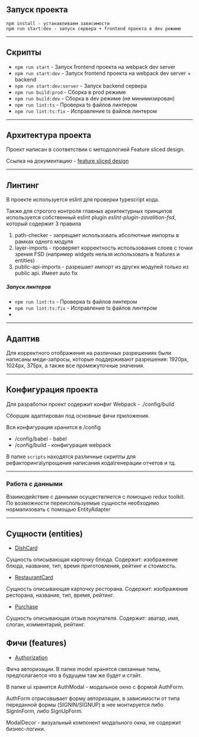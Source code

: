 ## Запуск проекта

```
npm install - устанавливаем зависимости
npm run start:dev - запуск сервера + frontend проекта в dev режиме
```

----

## Скрипты

- `npm run start` - Запуск frontend проекта на webpack dev server
- `npm run start:dev` - Запуск frontend проекта на webpack dev server + backend
- `npm run start:dev:server` - Запуск backend сервера
- `npm run build:prod` - Сборка в prod режиме
- `npm run build:dev` - Сборка в dev режиме (не минимизирован)
- `npm run lint:ts` - Проверка ts файлов линтером
- `npm run lint:ts:fix` - Исправление ts файлов линтером

----

## Архитектура проекта

Проект написан в соответствии с методологией Feature sliced design. 

Ссылка на документацию - [feature sliced design](https://feature-sliced.design/docs/get-started/tutorial)

----

## Линтинг

В проекте используется eslint для проверки typescript кода.

Также для строгого контроля главных архитектурных принципов
используется собственный eslint plugin *eslint-plugin-zavalition-fsd*,
который содержит 3 правила
1) path-checker - запрещает использовать абсолютные импорты в рамках одного модуля
2) layer-imports - проверяет корректность использования слоев с точки зрения FSD
   (например widgets нельзя использовать в features и entities)
3) public-api-imports - разрешает импорт из других модулей только из public api. Имеет auto fix

##### Запуск линтеров
- `npm run lint:ts` - Проверка ts файлов линтером
- `npm run lint:ts:fix` - Исправление ts файлов линтером
- 
----

## Адаптив

Для корректного отображения на различных разрешениях были написаны меди-запросы, которые поддерживают разрешения: 
1920px, 1024px, 375px, а также все промежуточные значения.


----

## Конфигурация проекта

Для разработки проект содержит конфиг Webpack - 
./config/build

Сборщик адаптирован под основные фичи приложения.

Вся конфигурация хранится в /config
- /config/babel - babel
- /config/build - конфигурация webpack

В папке `scripts` находятся различные скрипты для рефакторинга\упрощения написания кода\генерации отчетов и тд.

----

### Работа с данными

Взаимодействие с данными осуществляется с помощью redux toolkit.
По возможности переиспользуемые сущности необходимо нормализовать с помощью EntityAdapter

----

## Сущности (entities)
- [DishCard](/src/entities/DishCard)

Сущность описывающая карточку блюда. Содержит: изображение блюда, название,
тип, время приготовления, рейтинг и стоимость.


- [RestaurantCard](/src/entities/RestaurantCard)

Сущность описывающая карточку ресторана. Содержит: изображение ресторана, название,
тип, время, рейтинг.

- [Purchase](/src/entities/Purchase)

Сущность описывающая отзыв покупателя. Содержит: аватар, имя, слоган,
комментарий, рейтинг.

## Фичи (features)

- [Authorization](/src/features/Authorization)

Фича авторизации. В папке model хранятся связанные типы, 
предполагается что в будущем там же будет и стэйт.

В папке ui хранится AuthModal - модальное окно с формой AuthForm.

AuthForm отрисовывает форму авторизации, в зависимости от типа переданной формы 
(SIGNIN/SIGNUP) в нее монтируется либо SignInForm, либо SignUpForm.

ModalDecor - визуальный компонент модального окна, не содержит бизнес-логики.




